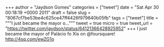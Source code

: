 
+++
author = "Jaydson Gomes"
categories = ["tweet"]
date = "Sat Apr 30 00:18:19 +0000 2011"
draft = false
slug = "8067cf7be53be4c625ce47ff4426f979840b05fb"
tags = ["tweet"]
title = """I just became the mayor o..."""
tweet = true
micro = true
tweet_url = "https://twitter.com/jaydson/status/64121366428925952"
+++
I just became the mayor of Palácio fo Xis on @foursquare! http://4sq.com/ewZG1o
